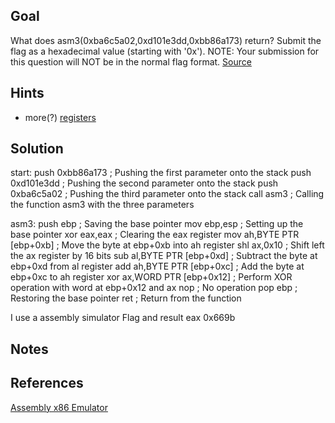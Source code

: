 ## Goal
What does asm3(0xba6c5a02,0xd101e3dd,0xbb86a173) return? Submit the flag as a hexadecimal value (starting with '0x'). NOTE: Your submission for this question will NOT be in the normal flag format. [Source](https://jupiter.challenges.picoctf.org/static/cb753ae52bca4aa303deca5fbfb01bfb/test.S)
## Hints
+ more(?) [registers](https://wiki.skullsecurity.org/index.php?title=Registers)
## Solution
start:
    push 0xbb86a173    ; Pushing the first parameter onto the stack
    push 0xd101e3dd    ; Pushing the second parameter onto the stack
    push 0xba6c5a02    ; Pushing the third parameter onto the stack
    call asm3          ; Calling the function asm3 with the three parameters

asm3:
    push   ebp         ; Saving the base pointer
    mov    ebp,esp     ; Setting up the base pointer
    xor    eax,eax     ; Clearing the eax register
    mov    ah,BYTE PTR [ebp+0xb] ; Move the byte at ebp+0xb into ah register
    shl    ax,0x10     ; Shift left the ax register by 16 bits
    sub    al,BYTE PTR [ebp+0xd] ; Subtract the byte at ebp+0xd from al register
    add    ah,BYTE PTR [ebp+0xc] ; Add the byte at ebp+0xc to ah register
    xor    ax,WORD PTR [ebp+0x12] ; Perform XOR operation with word at ebp+0x12 and ax
    nop                 ; No operation
    pop    ebp          ; Restoring the base pointer
    ret                 ; Return from the function

I use a assembly simulator
Flag and result
     eax 0x669b
## Notes

## References
[Assembly x86 Emulator](https://carlosrafaelgn.com.br/Asm86/)
